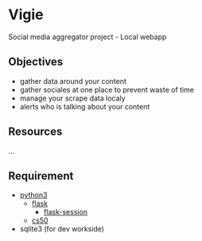 # Vigie
Social media aggregator project - Local webapp

## Objectives
* gather data around your content
* gather sociales at one place to prevent waste of time
* manage your scrape data localy
* alerts who is talking about your content

## Resources
...

## Requirement
* [python3](https://www.python.org/downloads/)
    * [flask](https://pypi.org/project/Flask/)
        * [flask-session](https://pypi.org/project/Flask-Session/)
    * [cs50](https://pypi.org/project/cs50/)
* sqlite3 (for dev workside)